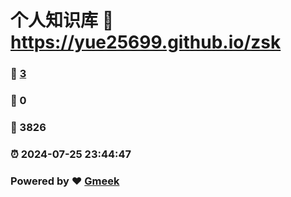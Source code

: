 # 个人知识库 :link: https://yue25699.github.io/zsk 
### :page_facing_up: [3](https://yue25699.github.io/zsk/tag.html) 
### :speech_balloon: 0 
### :hibiscus: 3826 
### :alarm_clock: 2024-07-25 23:44:47 
### Powered by :heart: [Gmeek](https://github.com/Meekdai/Gmeek)
